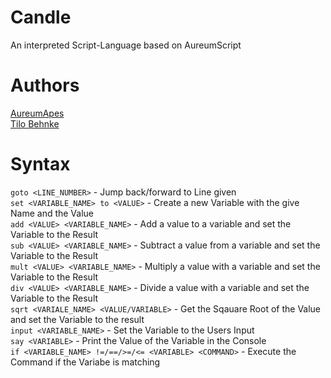 # Candle
An interpreted Script-Language based on AureumScript

# Authors
[AureumApes](https://github.com/AureumApes)<br>
[Tilo Behnke](https://github.com/TUBS1001)

# Syntax
`goto <LINE_NUMBER>` - Jump back/forward to Line given<br>
`set <VARIABLE_NAME> to <VALUE>` - Create a new Variable with the give Name and the Value<br>
`add <VALUE> <VARIABLE_NAME>` - Add a value to a variable and set the Variable to the Result<br>
`sub <VALUE> <VARIABLE_NAME>` - Subtract a value from a variable and set the Variable to the Result<br>
`mult <VALUE> <VARIABLE_NAME>` - Multiply a value with a variable and set the Variable to the Result<br>
`div <VALUE> <VARIABLE_NAME>` - Divide a value with a variable and set the Variable to the Result<br>
`sqrt <VARIALE_NAME> <VALUE/VARIABLE>` - Get the Sqauare Root of the Value and set the Variable to the result<br>
`input <VARIABLE_NAME>` - Set the Variable to the Users Input<br>
`say <VARIABLE>` - Print the Value of the Variable in the Console<br>
`if <VARIABLE_NAME> !=/==/>=/<= <VARIABLE> <COMMAND>` - Execute the Command if the Variabe is matching
